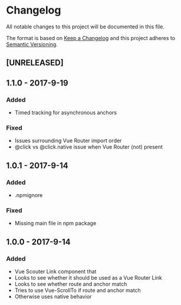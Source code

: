 # Changelog
All notable changes to this project will be documented in this file.

The format is based on [Keep a Changelog](http://keepachangelog.com/en/1.0.0/)
and this project adheres to [Semantic Versioning](http://semver.org/spec/v2.0.0.html).

## [UNRELEASED]

## 1.1.0 - 2017-9-19
### Added
- Timed tracking for asynchronous anchors

### Fixed
- Issues surrounding Vue Router import order
- @click vs @click.native issue when Vue Router (not) present

## 1.0.1 - 2017-9-14
### Added
- .npmignore

### Fixed
- Missing main file in npm package

## 1.0.0 - 2017-9-14
### Added
- Vue Scouter Link component that
- Looks to see whether it should be used as a Vue Router Link
- Looks to see whether route and anchor match
- Tries to use Vue-ScrollTo if route and anchor match
- Otherwise uses native behavior
 